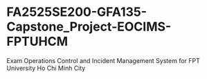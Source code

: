 # FA2525SE200-GFA135-Capstone_Project-EOCIMS-FPTUHCM
Exam Operations Control and Incident Management System for FPT University Ho Chi Minh City
